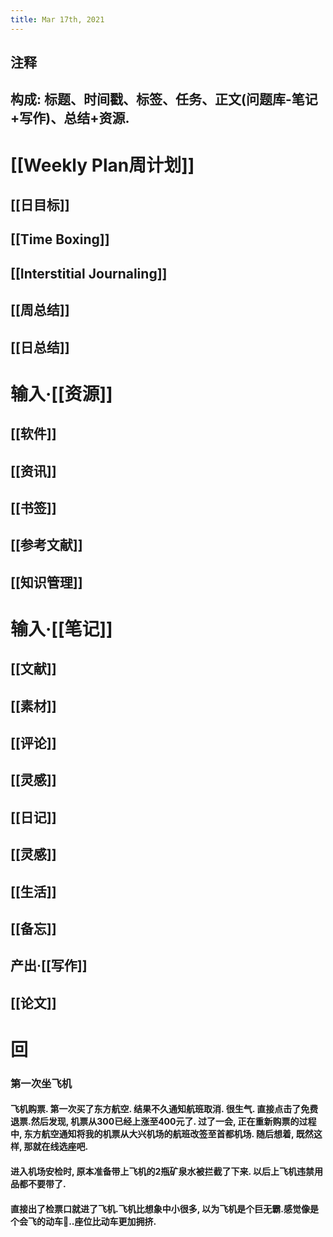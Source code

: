 ```yaml
---
title: Mar 17th, 2021
---
```


## 注释
## **构成**: 标题、时间戳、标签、任务、正文(问题库-笔记+写作)、总结+资源.
# [[Weekly Plan周计划]]
## [[日目标]]
## [[Time Boxing]]
## [[Interstitial Journaling]]
## [[周总结]]
## [[日总结]]
# 输入·[[资源]]
## [[软件]]
## [[资讯]]
## [[书签]]
## [[参考文献]]
## [[知识管理]]
# 输入·[[笔记]]
## [[文献]]
## [[素材]]
## [[评论]]
## [[灵感]]
## [[日记]]
## [[灵感]]
## [[生活]]
## [[备忘]]
## 产出·[[写作]]
## [[论文]]
# 回
### 第一次坐飞机
#### 飞机购票. 第一次买了东方航空. 结果不久通知航班取消. 很生气. 直接点击了免费退票.然后发现, 机票从300已经上涨至400元了. 过了一会, 正在重新购票的过程中, 东方航空通知将我的机票从大兴机场的航班改签至首都机场. 随后想着, 既然这样, 那就在线选座吧.
#### 进入机场安检时, 原本准备带上飞机的2瓶矿泉水被拦截了下来. 以后上飞机违禁用品都不要带了.
#### 直接出了检票口就进了飞机.飞机比想象中小很多, 以为飞机是个巨无霸.感觉像是个会飞的动车🚄..座位比动车更加拥挤.
